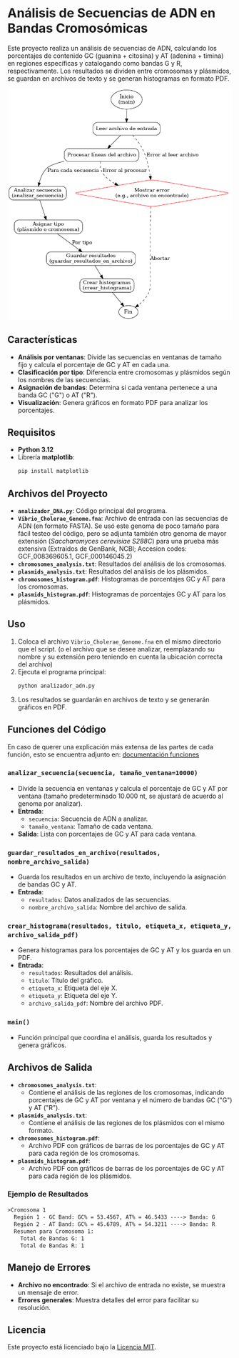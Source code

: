 # Análisis de Secuencias de ADN en Bandas Cromosómicas

Este proyecto realiza un análisis de secuencias de ADN, calculando los porcentajes de contenido GC (guanina + citosina) y AT (adenina + timina) en regiones específicas y catalogando como bandas G y R, respectivamente. Los resultados se dividen entre cromosomas y plásmidos, se guardan en archivos de texto y se generan histogramas en formato PDF.

![Flujograma_code](https://github.com/serabe91/Entrega_1/blob/master/3rd_Cromosomes/document_pfuncion/diagrama_flujo_codigo.png)

## Características

- **Análisis por ventanas**: Divide las secuencias en ventanas de tamaño fijo y calcula el porcentaje de GC y AT en cada una.
- **Clasificación por tipo**: Diferencia entre cromosomas y plásmidos según los nombres de las secuencias.
- **Asignación de bandas**: Determina si cada ventana pertenece a una banda GC ("G") o AT ("R").
- **Visualización**: Genera gráficos en formato PDF para analizar los porcentajes.

## Requisitos

- **Python 3.12**
- Librería **matplotlib**:
  ```bash
  pip install matplotlib
  ```

## Archivos del Proyecto

- **`analizador_DNA.py`**: Código principal del programa.
- **`Vibrio_Cholerae_Genome.fna`**: Archivo de entrada con las secuencias de ADN (en formato FASTA).
Se usó este genoma de poco tamaño para fácil testeo del código, pero se adjunta también otro genoma de mayor extensión (*Saccharomyces cerevisiae S288C*) para una prueba más extensiva
(Extraídos de GenBank, NCBI; Accesion codes: GCF_008369605.1, GCF_000146045.2)
- **`chromosomes_analysis.txt`**: Resultados del análisis de los cromosomas.
- **`plasmids_analysis.txt`**: Resultados del análisis de los plásmidos.
- **`chromosomes_histogram.pdf`**: Histogramas de porcentajes GC y AT para los cromosomas.
- **`plasmids_histogram.pdf`**: Histogramas de porcentajes GC y AT para los plásmidos.

## Uso

1. Coloca el archivo `Vibrio_Cholerae_Genome.fna` en el mismo directorio que el script.
   (o el archivo que se desee analizar, reemplazando su nombre y su extensión pero teniendo en cuenta la ubicación correcta del archivo)
3. Ejecuta el programa principal:
   ```bash
   python analizador_adn.py
   ```
4. Los resultados se guardarán en archivos de texto y se generarán gráficos en PDF.

## Funciones del Código
En caso de querer una explicación más extensa de las partes de cada función, esto se encuentra adjunto en: [documentación funciones](https://github.com/serabe91/Entrega_1/tree/752cd09941b5a62d27f2935e16b6c6ef0da55204/3rd_Cromosomes/document_pfuncion)

### `analizar_secuencia(secuencia, tamaño_ventana=10000)`
- Divide la secuencia en ventanas y calcula el porcentaje de GC y AT por ventana (tamaño predeterminado 10.000 nt, se ajustará de acuerdo al genoma por analizar).
- **Entrada**:
  - `secuencia`: Secuencia de ADN a analizar.
  - `tamaño_ventana`: Tamaño de cada ventana.
- **Salida**: Lista con porcentajes de GC y AT para cada ventana.

### `guardar_resultados_en_archivo(resultados, nombre_archivo_salida)`
- Guarda los resultados en un archivo de texto, incluyendo la asignación de bandas GC y AT.
- **Entrada**:
  - `resultados`: Datos analizados de las secuencias.
  - `nombre_archivo_salida`: Nombre del archivo de salida.

### `crear_histograma(resultados, titulo, etiqueta_x, etiqueta_y, archivo_salida_pdf)`
- Genera histogramas para los porcentajes de GC y AT y los guarda en un PDF.
- **Entrada**:
  - `resultados`: Resultados del análisis.
  - `titulo`: Título del gráfico.
  - `etiqueta_x`: Etiqueta del eje X.
  - `etiqueta_y`: Etiqueta del eje Y.
  - `archivo_salida_pdf`: Nombre del archivo PDF.

### `main()`
- Función principal que coordina el análisis, guarda los resultados y genera gráficos.

## Archivos de Salida

- **`chromosomes_analysis.txt`**:
  - Contiene el análisis de las regiones de los cromosomas, indicando porcentajes de GC y AT por ventana y el número de bandas GC ("G") y AT ("R").
- **`plasmids_analysis.txt`**:
  - Contiene el análisis de las regiones de los plásmidos con el mismo formato.
- **`chromosomes_histogram.pdf`**:
  - Archivo PDF con gráficos de barras de los porcentajes de GC y AT para cada región de los cromosomas.
- **`plasmids_histogram.pdf`**:
  - Archivo PDF con gráficos de barras de los porcentajes de GC y AT para cada región de los plásmidos.
 

### Ejemplo de Resultados
```
>Cromosoma 1
  Región 1 - GC Band: GC% = 53.4567, AT% = 46.5433 ----> Banda: G
  Región 2 - AT Band: GC% = 45.6789, AT% = 54.3211 ----> Banda: R
  Resumen para Cromosoma 1:
    Total de Bandas G: 1
    Total de Bandas R: 1
```

## Manejo de Errores

- **Archivo no encontrado**: Si el archivo de entrada no existe, se muestra un mensaje de error.
- **Errores generales**: Muestra detalles del error para facilitar su resolución.

## Licencia

Este proyecto está licenciado bajo la [Licencia MIT](https://github.com/serabe91/Entrega_1/blob/e8ebc72b33d53a0c5004afce9b42a501bd7a674a/3rd_Cromosomes/LICENSE).
